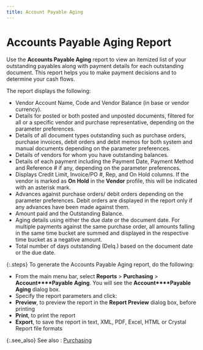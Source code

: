 ```yaml
---
title: Account Payable Aging
---
```


# Accounts Payable Aging Report


Use the **Accounts Payable Aging**  report to view an itemized list of your outstanding payables along with  payment details for each outstanding document. This report helps you to  make payment decisions and to determine your cash flows.


The report displays the following:

- Vendor Account  Name, Code and Vendor Balance (in base or vendor currency).
- Details for  posted or both posted and unposted documents, filtered for all or a specific  vendor and purchase representative, depending on the parameter preferences.
- Details of  all document types outstanding such as purchase orders, purchase invoices,  debit orders and debit memos for both system and manual documents depending  on the parameter preferences.
- Details of  vendors for whom you have outstanding balances.
- Details of  each payment including the Payment Date, Payment Method and Reference  # if any, depending on the parameter preferences.
- Displays Credit  Limit, Invoice/PO #, Rep, and On Hold columns. If the vendor is marked  as **On Hold** in the **Vendor**  profile, this will be indicated with an asterisk mark.
- Advances against  purchase orders/ debit orders depending on the parameter preferences.  Debit orders are displayed in the report only if any advances have been  made against them.
- Amount paid  and the Outstanding Balance.
- Aging details  using either the due date or the document date. For multiple payments  against the same purchase order, all amounts falling in the same time  bucket are summed and displayed in the respective time bucket as a negative  amount.
- Total number  of days outstanding (Delq.)  based on the document date or the due date.



{:.steps}
To generate the Accounts Payable Aging report, do the following:

- From the main  menu bar, select **Reports** >  **Purchasing** > **Account****Payable** **Aging**.  You will see the **Account****Payable Aging** dialog box.
- Specify the  report parameters and click:
- **Preview**,  to preview the report in the **Report Preview**  dialog box, before printing
- **Print**,  to print the report
- **Export**,  to save the report in text, XML, PDF,  Excel, HTML or Crystal Report file formats



{:.see_also}
See also
: [Purchasing]({{site.rpt_baseurl}}/everest-reports/purchasing/purchasing_reports.html)
